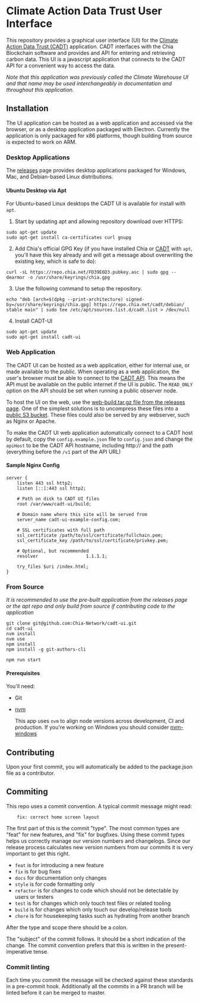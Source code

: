 # Climate Action Data Trust User Interface

This repository provides a graphical user interface (UI) for the [Climate Action Data Trust (CADT)](https://github.com/Chia-Network/cadt) application.  CADT interfaces with the Chia Blockchain software and provides and API for entering and retrieving carbon data.  This UI is a javascript application that connects to the CADT API for a convenient way to access the data.

*Note that this application was previously called the Climate Warehouse UI and that name may be used interchangeably in documentation and throughout this application.*


## Installation

The UI application can be hosted as a web application and accessed via the browser, or as a desktop application packaged with Electron.  Currently the application is only packaged for x86 platforms, though building from source is expected to work on ARM.

### Desktop Applications

The [releases](https://github.com/Chia-Network/cadt-ui/releases) page provides desktop applications packaged for Windows, Mac, and Debian-based Linux distributions.

#### Ubuntu Desktop via Apt

For Ubuntu-based Linux desktops the CADT UI is available for install with `apt`.

1. Start by updating apt and allowing repository download over HTTPS:

```
sudo apt-get update
sudo apt-get install ca-certificates curl gnupg
```

2.  Add Chia's official GPG Key (if you have installed Chia or [CADT](https://github.com/Chia-Network/cadt) with `apt`, you'll have this key already and will get a message about overwriting the existing key, which is safe to do):

```
curl -sL https://repo.chia.net/FD39E6D3.pubkey.asc | sudo gpg --dearmor -o /usr/share/keyrings/chia.gpg
```

3. Use the following command to setup the repository.

```
echo "deb [arch=$(dpkg --print-architecture) signed-by=/usr/share/keyrings/chia.gpg] https://repo.chia.net/cadt/debian/ stable main" | sudo tee /etc/apt/sources.list.d/cadt.list > /dev/null
```

4.  Install CADT-UI

```
sudo apt-get update
sudo apt-get install cadt-ui
```


### Web Application

The CADT UI can be hosted as a web application, either for internal use, or made available to the public.  When operating as a web application, the user's browser must be able to connect to the [CADT API](https://github.com/Chia-Network/cadt).  This means the API must be available on the public internet if the UI is public.  The `READ_ONLY` option on the API should be set when running a public observer node.

To host the UI on the web, use the [web-build.tar.gz file from the releases page](https://github.com/Chia-Network/cadt-ui/releases). One of the simplest solutions is to uncompress these files into a [public S3 bucket](https://docs.aws.amazon.com/AmazonS3/latest/userguide/WebsiteAccessPermissionsReqd.html). These files could also be served by any webserver, such as Nginx or Apache.

To make the CADT UI web application automatically connect to a CADT host by default, copy the `config.example.json` file to `config.json` and change the `apiHost` to be the CADT API hostname, including http:// and the path (everything before the `/v1` part of the API URL)

#### Sample Nginx Config

```
server {
    listen 443 ssl http2;
    listen [::]:443 ssl http2;

    # Path on disk to CADT UI files
    root /var/www/cadt-ui/build;

    # Domain name where this site will be served from
    server_name cadt-ui-example-config.com;

    # SSL certificates with full path
    ssl_certificate /path/to/ssl/certificate/fullchain.pem;
    ssl_certificate_key /path/to/ssl/certificate/privkey.pem;

    # Optional, but recommended
    resolver                  1.1.1.1;

    try_files $uri /index.html;
}

```


### From Source

*It is recommended to use the pre-built application from the releases page or the apt repo and only build from source if contributing code to the application*


```
git clone git@github.com:Chia-Network/cadt-ui.git
cd cadt-ui
nvm install
nvm use
npm install
npm install -g git-authors-cli

npm run start
```

#### Prerequisites

You'll need:

- Git
- [nvm](https://github.com/nvm-sh/nvm)

  This app uses `nvm` to align node versions across development, CI and production. If you're working on Windows you should consider [nvm-windows](https://github.com/coreybutler/nvm-windows)

## Contributing

Upon your first commit, you will automatically be added to the package.json file as a contributor.

## Commiting

This repo uses a commit convention. A typical commit message might read:

```
    fix: correct home screen layout
```

The first part of this is the commit "type". The most common types are "feat" for new features, and "fix" for bugfixes. Using these commit types helps us correctly manage our version numbers and changelogs. Since our release process calculates new version numbers from our commits it is very important to get this right.

- `feat` is for introducing a new feature
- `fix` is for bug fixes
- `docs` for documentation only changes
- `style` is for code formatting only
- `refactor` is for changes to code which should not be detectable by users or testers
- `test` is for changes which only touch test files or related tooling
- `build` is for changes which only touch our develop/release tools
- `chore` is for housekeeping tasks such as hydrating from another branch

After the type and scope there should be a colon.

The "subject" of the commit follows. It should be a short indication of the change. The commit convention prefers that this is written in the present-imperative tense.

### Commit linting

Each time you commit the message will be checked against these standards in a pre-commit hook. Additionally all the commits in a PR branch will be linted before it can be merged to master.
